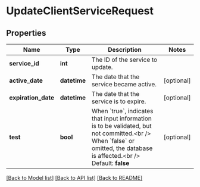 # UpdateClientServiceRequest

## Properties
Name | Type | Description | Notes
------------ | ------------- | ------------- | -------------
**service_id** | **int** | The ID of the service to update. | 
**active_date** | **datetime** | The date that the service became active. | [optional] 
**expiration_date** | **datetime** | The date that the service is to expire. | [optional] 
**test** | **bool** | When &#x60;true&#x60;, indicates that input information is to be validated, but not committed.&lt;br /&gt;  When &#x60;false&#x60; or omitted, the database is affected.&lt;br /&gt;  Default: **false** | [optional] 

[[Back to Model list]](../README.md#documentation-for-models) [[Back to API list]](../README.md#documentation-for-api-endpoints) [[Back to README]](../README.md)


